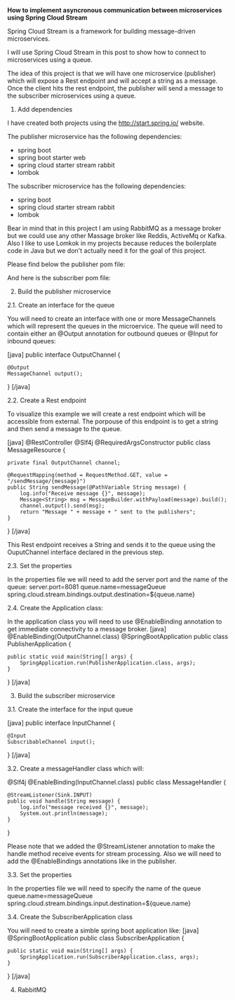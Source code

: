 **How to implement asyncronous communication between microservices using Spring Cloud Stream**

Spring Cloud Stream is a framework for building message-driven microservices. 

I will use Spring Cloud Stream in this post to show how to connect to microservices using a queue. 

The idea of this project is that we will have one microservice (publisher) which will expose a Rest endpoint and will accept a string as a message. Once the client hits the rest endpoint, the publisher will send a message to the subscriber microservices using a queue. 
 

 
1. Add dependencies
 
I have created both projects using the http://start.spring.io/ website. 
 
 The publisher microservice has the following dependencies:
 - spring boot
 - spring boot starter web
 - spring cloud starter stream rabbit
 - lombok
  
  The subscriber microservice has the following dependencies:
   - spring boot
   - spring cloud starter stream rabbit
   - lombok
   
 Bear in mind that in this project I am using RabbitMQ as a message broker but we could use any other Massage broker like Reddis, ActiveMq or Kafka.
 Also I like to use Lomkok in my projects because reduces the boilerplate code in Java but we don't actually need it for the goal of this project.
 
Please find below the publisher pom file:
 
And here is the subscriber pom file:

2. Build the publisher microservice

2.1. Create an interface for the queue

You will need to create an interface with one or more MessageChannels which will represent the queues in the microervice. The queue will need to contain either an @Output annotation for outbound queues or @Input for inbound queues:

[java]
public interface OutputChannel {

    @Output
    MessageChannel output();
}
[/java]
 
 2.2. Create a Rest endpoint 
 
 To visualize this example we will create a rest endpoint which will be accessible from external. The porpouse of this endpoint is to get a string and then send a message to the queue. 
 
 [java]
@RestController
@Slf4j
@RequiredArgsConstructor
public class MessageResource {

    private final OutputChannel channel;

    @RequestMapping(method = RequestMethod.GET, value = "/sendMessage/{message}")
    public String sendMessage(@PathVariable String message) {
        log.info("Receive message {}", message);
        Message<String> msg = MessageBuilder.withPayload(message).build();
        channel.output().send(msg);
        return "Message " + message + " sent to the publishers";
    }
}
 [/java]
 
This Rest endpoint receives a String and sends it to the queue using the OuputChannel interface declared in the previous step.


2.3. Set the properties

In the properties file we will need to add the server port and the name of the queue:
server.port=8081
queue.name=messageQueue
spring.cloud.stream.bindings.output.destination=${queue.name}

2.4. Create the Application class:

In the application class you will need to use @EnableBinding annotation to get immediate connectivity to a message broker.
[java]
@EnableBinding(OutputChannel.class)
@SpringBootApplication
public class PublisherApplication {

	public static void main(String[] args) {
		SpringApplication.run(PublisherApplication.class, args);
	}
}
[/java]
 
 
3. Build the subscriber microservice

3.1. Create the interface for the input queue

[java]
public interface InputChannel {

    @Input
    SubscribableChannel input();
}
[/java]

3.2. Create a messageHandler class which will:

@Slf4j
@EnableBinding(InputChannel.class)
public class MessageHandler {

    @StreamListener(Sink.INPUT)
    public void handle(String message) {
        log.info("message received {}", message);
        System.out.println(message);
    }
}

Please note that we added the @StreamListener annotation to make the handle method receive events for stream processing. Also we will need to add the @EnableBindings annotations like in the publisher.

3.3. Set the properties 

In the properties file we will need to specify the name of the queue
queue.name=messageQueue
spring.cloud.stream.bindings.input.destination=${queue.name}

3.4. Create the SubscriberApplication class

You will need to create a simble spring boot application like:
[java]
@SpringBootApplication
public class SubscriberApplication {

	public static void main(String[] args) {
		SpringApplication.run(SubscriberApplication.class, args);
	}
}
[/java]

4. RabbitMQ





